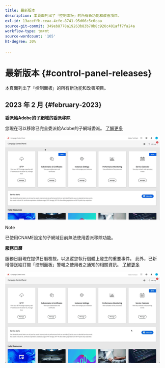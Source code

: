 ```yaml
---
title: 最新版本
description: 本頁面列出了「控制面板」的所有新功能和改善項目。
exl-id: 13aceffb-ceaa-4cfe-8741-95d66c5c6caa
source-git-commit: 349eb8778a19263b83b70b8c920c401aff7fa24a
workflow-type: tm+mt
source-wordcount: '105'
ht-degree: 30%

---
```


# 最新版本 {#control-panel-releases}

本頁面列出了「控制面板」的所有新功能和改善項目。

## 2023 年 2 月 {#february-2023}

**委派給Adobe的子網域的委派移除**

您現在可以移除已完全委派給Adobe的子網域委派。 [了解更多](../subdomains-certificates/using/remove-delegated-subdomains.md)

![](assets/do-not-localize/gif-delegation.gif)

>[!NOTE]
>
>已使用CNAME設定的子網域目前無法使用委派移除功能。

**服務日曆**

服務日曆現在提供日曆檢視，以追蹤您執行個體上發生的重要事件。 此外，已新增傳送給訂閱「控制面板」警報之使用者之通知的相關資訊。 [了解更多](../service-events/service-events.md)

![](assets/do-not-localize/gif-calendar.gif)
